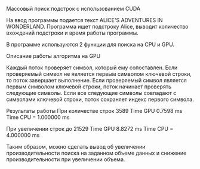   Массовый поиск подстрок с использованием CUDA
  
 На ввод программы подается текст ALICE'S ADVENTURES IN WONDERLAND.
 Программа ищет подстроку Alice, выводит количество вхождений подстроки и время работы программы.
 
 В программе используются 2 функции для поиска на CPU и GPU.
 
 Описание работы алгоритма на GPU
 
 Каждый поток проверяет символ, который ему сопоставлен. Если проверяемый символ не является первым символом ключевой строки, то поток завершает выполнение.
 Если проверяемый символ является первым символом ключевой строки, поток начинает проверять следующие символы.
 Если все следующие символы совпадают с символами ключевой строки, поток сохраняет индекс первого символа.
 
 Результаты работы
При количестве строк 3589
Time GPU 0.7598 ms
Time CPU = 1.000000 ms

При увеличении строк до 21529
Time GPU 8.8272 ms
Time CPU = 4.000000 ms

Таким образом, можно сделать вывод об увеличении производительности поиска на заданном объеме данных и снижение производительности при увеличении объема.
